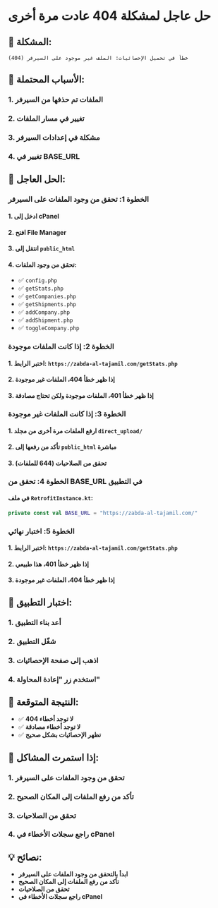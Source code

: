 # حل عاجل لمشكلة 404 عادت مرة أخرى

## 🚨 المشكلة:
```
خطأ في تحميل الإحصائيات: الملف غير موجود على السيرفر (404)
```

## 🎯 الأسباب المحتملة:

### 1. الملفات تم حذفها من السيرفر
### 2. تغيير في مسار الملفات
### 3. مشكلة في إعدادات السيرفر
### 4. تغيير في BASE_URL

## 🔧 الحل العاجل:

### الخطوة 1: تحقق من وجود الملفات على السيرفر

#### 1. ادخل إلى cPanel
#### 2. افتح File Manager
#### 3. انتقل إلى `public_html`
#### 4. تحقق من وجود الملفات:
- ✅ `config.php`
- ✅ `getStats.php`
- ✅ `getCompanies.php`
- ✅ `getShipments.php`
- ✅ `addCompany.php`
- ✅ `addShipment.php`
- ✅ `toggleCompany.php`

### الخطوة 2: إذا كانت الملفات موجودة

#### 1. اختبر الرابط: `https://zabda-al-tajamil.com/getStats.php`
#### 2. إذا ظهر خطأ 404، الملفات غير موجودة
#### 3. إذا ظهر خطأ 401، الملفات موجودة ولكن تحتاج مصادقة

### الخطوة 3: إذا كانت الملفات غير موجودة

#### 1. ارفع الملفات مرة أخرى من مجلد `direct_upload/`
#### 2. تأكد من رفعها إلى `public_html` مباشرة
#### 3. تحقق من الصلاحيات (644 للملفات)

### الخطوة 4: تحقق من BASE_URL في التطبيق

#### في ملف `RetrofitInstance.kt`:
```kotlin
private const val BASE_URL = "https://zabda-al-tajamil.com/"
```

### الخطوة 5: اختبار نهائي

#### 1. اختبر الرابط: `https://zabda-al-tajamil.com/getStats.php`
#### 2. إذا ظهر خطأ 401، هذا طبيعي
#### 3. إذا ظهر خطأ 404، الملفات غير موجودة

## 📱 اختبار التطبيق:

### 1. أعد بناء التطبيق
### 2. شغّل التطبيق
### 3. اذهب إلى صفحة الإحصائيات
### 4. استخدم زر "إعادة المحاولة"

## 🎯 النتيجة المتوقعة:

- ✅ **لا توجد أخطاء 404**
- ✅ **لا توجد أخطاء مصادقة**
- ✅ **تظهر الإحصائيات بشكل صحيح**

## 🚨 إذا استمرت المشاكل:

### 1. تحقق من وجود الملفات على السيرفر
### 2. تأكد من رفع الملفات إلى المكان الصحيح
### 3. تحقق من الصلاحيات
### 4. راجع سجلات الأخطاء في cPanel

## 💡 نصائح:

- **ابدأ بالتحقق من وجود الملفات على السيرفر**
- **تأكد من رفع الملفات إلى المكان الصحيح**
- **تحقق من الصلاحيات**
- **راجع سجلات الأخطاء في cPanel**

